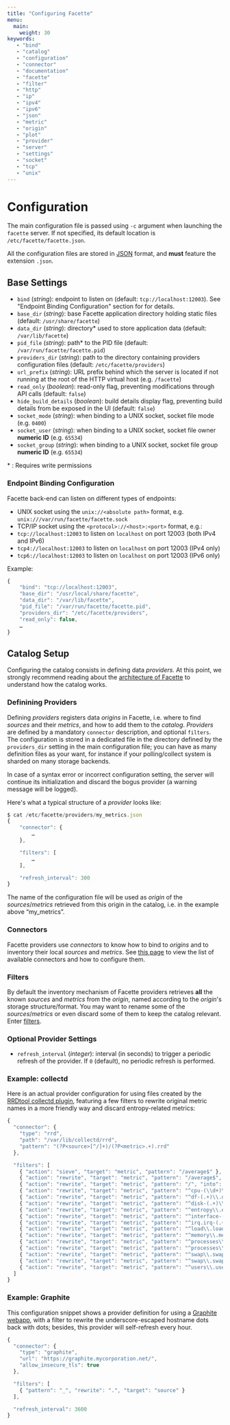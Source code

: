 ```yaml
---
title: "Configuring Facette"
menu:
  main:
    weight: 30
keywords:
   - "bind"
   - "catalog"
   - "configuration"
   - "connector"
   - "documentation"
   - "facette"
   - "filter"
   - "http"
   - "ip"
   - "ipv4"
   - "ipv6"
   - "json"
   - "metric"
   - "origin"
   - "plot"
   - "provider"
   - "server"
   - "settings"
   - "socket"
   - "tcp"
   - "unix"
---
```


# Configuration

The main configuration file is passed using `-c` argument when launching the `facette` server. If not specified, its
default location is `/etc/facette/facette.json`.

<span class="fa fa-warning"></span> All the configuration files are stored in [JSON][0] format, and **must**
feature the extension `.json`.

## Base Settings

 * `bind` (_string_): endpoint to listen on (default: `tcp://localhost:12003`). See "Endpoint Binding Configuration"
 section for for details.
 * `base_dir` (_string_): base Facette application directory holding static files (default: `/usr/share/facette`)
 * `data_dir` (_string_): directory* used to store application data (default: `/var/lib/facette`)
 * `pid_file` (_string_): path* to the PID file (default: `/var/run/facette/facette.pid`)
 * `providers_dir` (_string_): path to the directory containing providers configuration files
   (default: `/etc/facette/providers`)
 * `url_prefix` (_string_): URL prefix behind which the server is located if not running at the root of the HTTP
   virtual host (e.g. `/facette`)
 * `read_only` (_boolean_): read-only flag, preventing modifications through API calls (default: `false`)
 * `hide_build_details` (_boolean_): build details display flag, preventing build details from be exposed in the UI (default: `false`)
 * `socket_mode` (_string_): when binding to a UNIX socket, socket file mode (e.g. `0400`)
 * `socket_user` (_string_): when binding to a UNIX socket, socket file owner **numeric ID** (e.g. `65534`)
 * `socket_group` (_string_): when binding to a UNIX socket, socket file group **numeric ID** (e.g. `65534`)

<span class="fa fa-warning"></span> * : Requires write permissions

### Endpoint Binding Configuration

Facette back-end can listen on different types of endpoints:

 * UNIX socket using the `unix://<absolute path>` format, e.g. `unix:///var/run/facette/facette.sock`
 * TCP/IP socket using the `<protocol>://<host>:<port>` format, e.g.:
  * `tcp://localhost:12003` to listen on `localhost` on port 12003 (both IPv4 and IPv6)
  * `tcp4://localhost:12003` to listen on `localhost` on port 12003 (IPv4 only)
  * `tcp6://localhost:12003` to listen on `localhost` on port 12003 (IPv6 only)

Example:

```javascript
{
    "bind": "tcp://localhost:12003",
    "base_dir": "/usr/local/share/facette",
    "data_dir": "/var/lib/facette",
    "pid_file": "/var/run/facette/facette.pid",
    "providers_dir": "/etc/facette/providers",
    "read_only": false,
    …
}
```

## Catalog Setup

Configuring the catalog consists in defining data *providers*. At this point, we strongly recommend reading about the
[architecture of Facette][3] to understand how the catalog works.

### Definining Providers

Defining *providers* registers data *origins* in Facette, i.e. where to find *sources* and their *metrics*, and how
to add them to the *catalog*. *Providers* are defined by a mandatory `connector` description, and optional `filters`.
The configuration is stored in a dedicated file in the directory defined by the `providers_dir` setting in the main
configuration file; you can have as many definition files as your want, for instance if your polling/collect system is
sharded on many storage backends.

<span class="fa fa-warning"></span> In case of a syntax error or incorrect configuration setting, the server will
continue its initialization and discard the bogus provider (a warning message will be logged).

Here's what a typical structure of a *provider* looks like:

```javascript
$ cat /etc/facette/providers/my_metrics.json
{
	"connector": {
		…
	},

	"filters": [
		…
	],

	"refresh_interval": 300
}

```
<span class="fa fa-info-circle"></span> The name of the configuration file will be used as *origin* of the
*sources*/*metrics* retrieved from this origin in the catalog, i.e. in the example above “my_metrics”.

### Connectors

Facette providers use *connectors* to know how to bind to *origins* and to inventory their local *sources* and
*metrics*. See [this page][1] to view the list of available connectors and how to configure them.

### Filters

By default the inventory mechanism of Facette providers retrieves **all** the known *sources* and *metrics* from the
*origin*, named according to the *origin*'s storage structure/format. You may want to rename some of the
*sources*/*metrics* or even discard some of them to keep the catalog relevant. Enter [filters][2].

### Optional Provider Settings

 * `refresh_interval` (_integer_): interval (in seconds) to trigger a periodic refresh of the provider. If `0`
(default), no periodic refresh is performed.

### Example: collectd

Here is an actual provider configuration for using files created by the [RRDtool collectd plugin][4], featuring a few
filters to rewrite original metric names in a more friendly way and discard entropy-related metrics:

```javascript
{
  "connector": {
    "type": "rrd",
    "path": "/var/lib/collectd/rrd",
    "pattern": "(?P<source>[^/]+)/(?P<metric>.+).rrd"
  },

  "filters": [
    { "action": "sieve", "target": "metric", "pattern": "/average$" },
    { "action": "rewrite", "target": "metric", "pattern": "/average$", "into": "" },
    { "action": "rewrite", "target": "metric", "pattern": "/", "into": "." },
    { "action": "rewrite", "target": "metric", "pattern": "^cpu-(\\d+)\\.cpu-(.+)\\.value$", "into": "cpu.$1.$2" },
    { "action": "rewrite", "target": "metric", "pattern": "^df-(.+)\\.df_complex-(.+)\\.value", "into": "df.$1.$2" },
    { "action": "rewrite", "target": "metric", "pattern": "^disk-(.+)\\.disk_(.+)", "into": "disk.$1.$2" },
    { "action": "rewrite", "target": "metric", "pattern": "^entropy\\.entropy", "into": "entropy" },
    { "action": "rewrite", "target": "metric", "pattern": "^interface-(.+)\\.if_(.+)\\.(.+)$", "into": "net.$1.$2.$3" },
    { "action": "rewrite", "target": "metric", "pattern": "^irq.irq-(.+)\\.value$", "into": "irq.$1" },
    { "action": "rewrite", "target": "metric", "pattern": "^load\\.load", "into": "load" },
    { "action": "rewrite", "target": "metric", "pattern": "^memory\\.memory-(.+)\\.value$", "into": "memory.$1" },
    { "action": "rewrite", "target": "metric", "pattern": "^processes\\.ps_state-(.+)\\.value$", "into": "proc.state.$1" },
    { "action": "rewrite", "target": "metric", "pattern": "^processes\\.(.+)\\.value$", "into": "proc.$1" },
    { "action": "rewrite", "target": "metric", "pattern": "^swap\\.swap-(.+)\\.value$", "into": "swap.$1" },
    { "action": "rewrite", "target": "metric", "pattern": "^swap\\.swap_io-(.+)\\.value$", "into": "swap.io.$1" },
    { "action": "rewrite", "target": "metric", "pattern": "^users\\.users\\.value", "into": "users.count" }
  ]
}
```

### Example: Graphite

This configuration snippet shows a provider definition for using a [Graphite webapp][5], with a filter to rewrite the
underscore-escaped hostname dots back with dots; besides, this provider will self-refresh every hour.

```javascript
{
  "connector": {
    "type": "graphite",
    "url": "https://graphite.mycorporation.net/",
    "allow_insecure_tls": true
  },

  "filters": [
    { "pattern": "_", "rewrite": ".", "target": "source" }
  ],

  "refresh_interval": 3600
}
```

[0]: http://www.ietf.org/rfc/rfc4627.txt
[1]: /configuration/connectors/
[2]: /configuration/filters/
[3]: /architecture/
[4]: https://collectd.org/documentation/manpages/collectd.conf.5.shtml#plugin_rrdtool
[5]: http://graphite.readthedocs.org/
